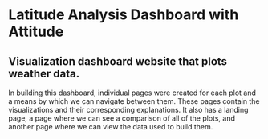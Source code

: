 # Latitude Analysis Dashboard with Attitude
## Visualization dashboard website that plots weather data.
In building this dashboard, individual pages were created for each plot and a means by which we can navigate between them. These pages contain the visualizations and their corresponding explanations. It also has a landing page, a page where we can see a comparison of all of the plots, and another page where we can view the data used to build them.

